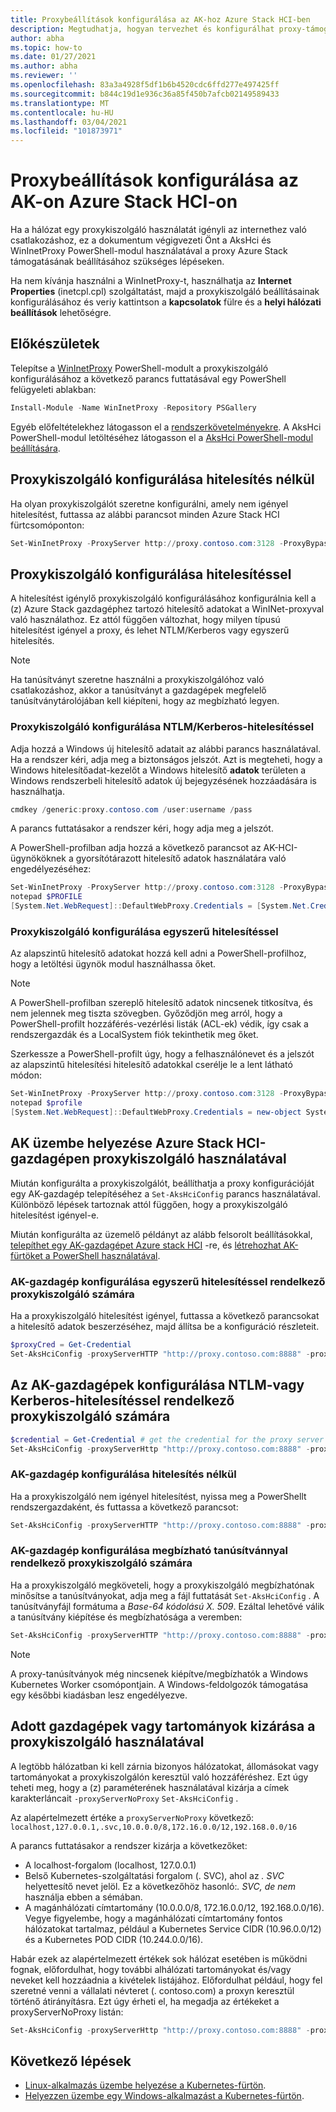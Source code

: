 ```yaml
---
title: Proxybeállítások konfigurálása az AK-hoz Azure Stack HCI-ben
description: Megtudhatja, hogyan tervezhet és konfigurálhat proxy-támogatást az internethez való csatlakozáshoz.
author: abha
ms.topic: how-to
ms.date: 01/27/2021
ms.author: abha
ms.reviewer: ''
ms.openlocfilehash: 83a3a4928f5df1b6b4520cdc6ffd277e497425ff
ms.sourcegitcommit: b844c19d1e936c36a85f450b7afcb02149589433
ms.translationtype: MT
ms.contentlocale: hu-HU
ms.lasthandoff: 03/04/2021
ms.locfileid: "101873971"
---
```

# <a name="configure-proxy-settings-on-aks-on-azure-stack-hci"></a>Proxybeállítások konfigurálása az AK-on Azure Stack HCI-on

Ha a hálózat egy proxykiszolgáló használatát igényli az internethez való csatlakozáshoz, ez a dokumentum végigvezeti Önt a AksHci és WinInetProxy PowerShell-modul használatával a proxy Azure Stack támogatásának beállításához szükséges lépéseken. 

Ha nem kívánja használni a WinInetProxy-t, használhatja az **Internet Properties** (inetcpl.cpl) szolgáltatást, majd a proxykiszolgáló beállításainak konfigurálásához és veriy kattintson a **kapcsolatok** fülre és a **helyi hálózati beállítások** lehetőségre.


## <a name="before-you-begin"></a>Előkészületek

Telepítse a [WinInetProxy](https://www.powershellgallery.com/packages/WinInetProxy/0.1.0) PowerShell-modult a proxykiszolgáló konfigurálásához a következő parancs futtatásával egy PowerShell felügyeleti ablakban:

```Powershell
Install-Module -Name WinInetProxy -Repository PSGallery
```

Egyéb előfeltételekhez látogasson el a [rendszerkövetelményekre](./system-requirements.md). A AksHci PowerShell-modul letöltéséhez látogasson el a [AksHci PowerShell-modul beállítására](./setup-powershell.md).

## <a name="configure-a-proxy-server-without-authentication"></a>Proxykiszolgáló konfigurálása hitelesítés nélkül

Ha olyan proxykiszolgálót szeretne konfigurálni, amely nem igényel hitelesítést, futtassa az alábbi parancsot minden Azure Stack HCI fürtcsomóponton:

```powershell
Set-WinInetProxy -ProxyServer http://proxy.contoso.com:3128 -ProxyBypass "local"
```

## <a name="configure-a-proxy-server-with-authentication"></a>Proxykiszolgáló konfigurálása hitelesítéssel

A hitelesítést igénylő proxykiszolgáló konfigurálásához konfigurálnia kell a (z) Azure Stack gazdagéphez tartozó hitelesítő adatokat a WinINet-proxyval való használathoz. Ez attól függően változhat, hogy milyen típusú hitelesítést igényel a proxy, és lehet NTLM/Kerberos vagy egyszerű hitelesítés.

> [!NOTE]
> Ha tanúsítványt szeretne használni a proxykiszolgálóhoz való csatlakozáshoz, akkor a tanúsítványt a gazdagépek megfelelő tanúsítványtárolójában kell kiépíteni, hogy az megbízható legyen.

### <a name="configure-a-proxy-server-with-ntlmkerberos-authentication"></a>Proxykiszolgáló konfigurálása NTLM/Kerberos-hitelesítéssel

Adja hozzá a Windows új hitelesítő adatait az alábbi parancs használatával. Ha a rendszer kéri, adja meg a biztonságos jelszót. Azt is megteheti, hogy a Windows hitelesítőadat-kezelőt a Windows hitelesítő **adatok** területen a Windows rendszerbeli hitelesítő adatok új bejegyzésének hozzáadására is használhatja. 

```powershell
cmdkey /generic:proxy.contoso.com /user:username /pass
```
A parancs futtatásakor a rendszer kéri, hogy adja meg a jelszót.

A PowerShell-profilban adja hozzá a következő parancsot az AK-HCI-ügynököknek a gyorsítótárazott hitelesítő adatok használatára való engedélyezéséhez:

```powershell
Set-WinInetProxy -ProxyServer http://proxy.contoso.com:3128 -ProxyBypass "local"
notepad $PROFILE
[System.Net.WebRequest]::DefaultWebProxy.Credentials = [System.Net.CredentialCache]::DefaultCredentials
```  

### <a name="configure-a-proxy-server-with-basic-authentication"></a>Proxykiszolgáló konfigurálása egyszerű hitelesítéssel

Az alapszintű hitelesítő adatokat hozzá kell adni a PowerShell-profilhoz, hogy a letöltési ügynök modul használhassa őket. 

> [!NOTE]
> A PowerShell-profilban szereplő hitelesítő adatok nincsenek titkosítva, és nem jelennek meg tiszta szövegben. Győződjön meg arról, hogy a PowerShell-profilt hozzáférés-vezérlési listák (ACL-ek) védik, így csak a rendszergazdák és a LocalSystem fiók tekinthetik meg őket.

Szerkessze a PowerShell-profilt úgy, hogy a felhasználónevet és a jelszót az alapszintű hitelesítési hitelesítő adatokkal cserélje le a lent látható módon:

```powershell
Set-WinInetProxy -ProxyServer http://proxy.contoso.com:3128 -ProxyBypass "local"
notepad $profile
[System.Net.WebRequest]::DefaultWebProxy.Credentials = new-object System.Net.NetworkCredential("username", "password")
```

## <a name="deploy-aks-on-azure-stack-hci-host-using-a-proxy-server"></a>AK üzembe helyezése Azure Stack HCI-gazdagépen proxykiszolgáló használatával

Miután konfigurálta a proxykiszolgálót, beállíthatja a proxy konfigurációját egy AK-gazdagép telepítéséhez a `Set-AksHciConfig` parancs használatával. Különböző lépések tartoznak attól függően, hogy a proxykiszolgáló hitelesítést igényel-e.

Miután konfigurálta az üzemelő példányt az alább felsorolt beállításokkal, [telepíthet egy AK-gazdagépet Azure stack HCI](./setup-powershell.md) -re, és [létrehozhat AK-fürtöket a PowerShell használatával](./create-kubernetes-cluster-powershell.md).

### <a name="configure-an-aks-host-for-a-proxy-server-with-basic-authentication"></a>AK-gazdagép konfigurálása egyszerű hitelesítéssel rendelkező proxykiszolgáló számára  

Ha a proxykiszolgáló hitelesítést igényel, futtassa a következő parancsokat a hitelesítő adatok beszerzéséhez, majd állítsa be a konfiguráció részleteit.

```powershell
$proxyCred = Get-Credential
Set-AksHciConfig -proxyServerHTTP "http://proxy.contoso.com:8888" -proxyServerHTTPS "http://proxy.contoso.com:8888" -proxyServerCredential $ProxyCred
```

## <a name="configure-an-aks-host-for-a-proxy-server-with-ntlmkerberos-authentication"></a>Az AK-gazdagépek konfigurálása NTLM-vagy Kerberos-hitelesítéssel rendelkező proxykiszolgáló számára

```powershell
$credential = Get-Credential # get the credential for the proxy server
Set-AksHciConfig -proxyServerHttp "http://proxy.contoso.com:8888" -proxyServerHttps "http://proxy.contoso.com:8888" -proxyServerCredential $credential
```

### <a name="configure-an-aks-host-for-a-proxy-server-without-authentication"></a>AK-gazdagép konfigurálása hitelesítés nélkül  

Ha a proxykiszolgáló nem igényel hitelesítést, nyissa meg a PowerShellt rendszergazdaként, és futtassa a következő parancsot:

```powershell
Set-AksHciConfig -proxyServerHTTP "http://proxy.contoso.com:8888" -proxyServerHTTPS "http://proxy.contoso.com:8888"
```

### <a name="configure-an-aks-host-for-a-proxy-server-with-a-trusted-certificate"></a>AK-gazdagép konfigurálása megbízható tanúsítvánnyal rendelkező proxykiszolgáló számára

Ha a proxykiszolgáló megköveteli, hogy a proxykiszolgáló megbízhatónak minősítse a tanúsítványokat, adja meg a fájl futtatását `Set-AksHciConfig` . A tanúsítványfájl formátuma a *Base-64 kódolású X. 509*. Ezáltal lehetővé válik a tanúsítvány kiépítése és megbízhatósága a veremben:

```powershell
Set-AksHciConfig -proxyServerHTTP "http://proxy.contoso.com:8888" -proxyServerHTTPS "http://proxy.contoso.com:8888" -proxyServerCertFile "C:\proxycertificate.crt"
```

> [!NOTE]
> A proxy-tanúsítványok még nincsenek kiépítve/megbízhatók a Windows Kubernetes Worker csomópontjain. A Windows-feldolgozók támogatása egy későbbi kiadásban lesz engedélyezve.


## <a name="exclude-specific-hosts-or-domains-from-using-the-proxy-server"></a>Adott gazdagépek vagy tartományok kizárása a proxykiszolgáló használatával

A legtöbb hálózatban ki kell zárnia bizonyos hálózatokat, állomásokat vagy tartományokat a proxykiszolgálón keresztül való hozzáféréshez. Ezt úgy teheti meg, hogy a (z) paraméterének használatával kizárja a címek karakterláncait `-proxyServerNoProxy` `Set-AksHciConfig` .

Az alapértelmezett értéke a `proxyServerNoProxy` következő: `localhost,127.0.0.1,.svc,10.0.0.0/8,172.16.0.0/12,192.168.0.0/16`

A parancs futtatásakor a rendszer kizárja a következőket:

- A localhost-forgalom (localhost, 127.0.0.1)
- Belső Kubernetes-szolgáltatási forgalom (. SVC), ahol az _. SVC_ helyettesítő nevet jelöl. Ez a következőhöz hasonló:*. SVC, de nem* használja ebben a sémában.
- A magánhálózati címtartomány (10.0.0.0/8, 172.16.0.0/12, 192.168.0.0/16). Vegye figyelembe, hogy a magánhálózati címtartomány fontos hálózatokat tartalmaz, például a Kubernetes Service CIDR (10.96.0.0/12) és a Kubernetes POD CIDR (10.244.0.0/16).

Habár ezek az alapértelmezett értékek sok hálózat esetében is működni fognak, előfordulhat, hogy további alhálózati tartományokat és/vagy neveket kell hozzáadnia a kivételek listájához. Előfordulhat például, hogy fel szeretné venni a vállalati névteret (. contoso.com) a proxyn keresztül történő átirányításra. Ezt úgy érheti el, ha megadja az értékeket a proxyServerNoProxy listán:

```powershell
Set-AksHciConfig -proxyServerHttp "http://proxy.contoso.com:8888" -proxyServerHttps "http://proxy.contoso.com:8888" -proxyServerNoProxy "localhost,127.0.0.1,.svc,10.0.0.0/8,172.16.0.0/12,192.168.0.0/16,.contoso.com"
```

## <a name="next-steps"></a>Következő lépések

- [Linux-alkalmazás üzembe helyezése a Kubernetes-fürtön](./deploy-linux-application.md).
- [Helyezzen üzembe egy Windows-alkalmazást a Kubernetes-fürtön](./deploy-windows-application.md).
